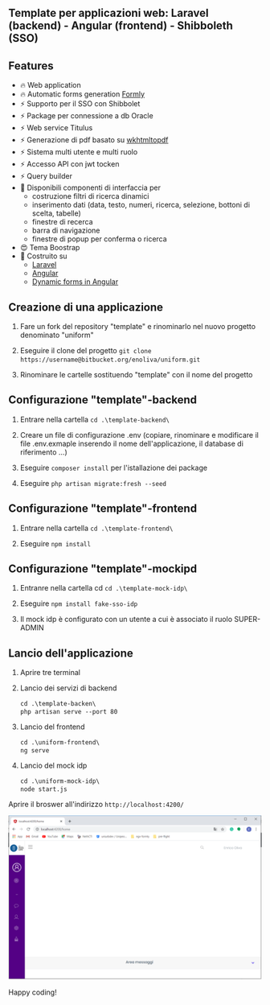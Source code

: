 Template per applicazioni web: Laravel (backend) - Angular (frontend) - Shibboleth (SSO)
-------------------------------

## Features

- 🔥 Web application 
- 🔥 Automatic forms generation [Formly](https://github.com/ngx-formly/ngx-formly)
- ⚡️ Supporto per il SSO con Shibbolet
- ⚡️ Package per connessione a db Oracle
- ⚡️ Web service Titulus
- ⚡️ Generazione di pdf basato su [wkhtmltopdf](https://github.com/barryvdh/laravel-snappy)
- ⚡️ Sistema multi utente e multi ruolo
- ⚡️ Accesso API con jwt tocken 
- ⚡️ Query builder 
- 📝 Disponibili componenti di interfaccia per
    - costruzione filtri di ricerca dinamici
    - inserimento dati (data, testo, numeri, ricerca, selezione, bottoni di scelta, tabelle)
    - finestre di recerca
    - barra di navigazione
    - finestre di popup per conferma o ricerca
- 😍 Tema Boostrap 
- 💪 Costruito su 
    - [Laravel](https://laravel.com/) 
    - [Angular](https://angular.io/)
    - [Dynamic forms in Angular](https://formly.dev/)


## Creazione di una applicazione

1) Fare un fork del repository "template" e rinominarlo nel nuovo progetto denominato "uniform"

2) Eseguire il clone del progetto `git clone https://username@bitbucket.org/enoliva/uniform.git`

3) Rinominare le cartelle sostituendo "template" con il nome del progetto

## Configurazione "template"-backend

1) Entrare nella cartella `cd .\template-backend\`

2) Creare un file di configurazione .env (copiare, rinominare e modificare il file .env.exmaple inserendo il nome dell'applicazione, 
il database di riferimento ...)

3) Eseguire `composer install` per l'istallazione dei package

4) Eseguire `php artisan migrate:fresh --seed` 

## Configurazione "template"-frontend

1) Entrare nella cartella `cd .\template-frontend\`

2) Eseguire `npm install`
   
## Configurazione "template"-mockipd

1) Entranre nella cartella cd `cd .\template-mock-idp\`

2) Eseguire  `npm install fake-sso-idp`

3) Il mock idp è configurato con un utente a cui è associato il ruolo SUPER-ADMIN

## Lancio dell'applicazione

1) Aprire tre terminal

2) Lancio dei servizi di backend 
    ```
    cd .\template-backen\
    php artisan serve --port 80
    ```

3) Lancio del frontend
    ```
    cd .\uniform-frontend\
    ng serve
    ```

4) Lancio del mock idp
    ```
    cd .\uniform-mock-idp\  
    node start.js
    ```    

Aprire il broswer all'indirizzo  `http://localhost:4200/`


![home](/.vscode/home.PNG "Screenshot dell'applicazione")



Happy coding! 

